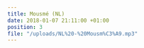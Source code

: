 ```yaml
---
title: Mousmé (NL)
date: 2018-01-07 21:11:00 +01:00
position: 3
file: "/uploads/NL%20-%20Mousm%C3%A9.mp3"
---
```


